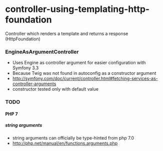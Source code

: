 # controller-using-templating-http-foundation
Controller which renders a template and returns a response (HttpFoundation)

### EngineAsArgumentController
* Uses Engine as controller argument for easier configuration with Symfony 3.3
* Because Twig was not found in autoconfig as a constructor argument
* http://symfony.com/doc/current/controller.html#fetching-services-as-controller-arguments
* constructor tested only with default value

### TODO
#### PHP 7
##### _string_ arguments
* string arguments can officially be type-hinted from php 7.0
* http://php.net/manual/en/functions.arguments.php
